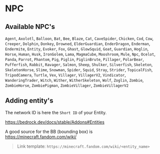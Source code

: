 # NPC

## Available NPC's

`Agent`, `Axolotl`, `Balloon`, `Bat`, `Bee`, `Blaze`, `Cat`, `CaveSpider`, `Chicken`, `Cod`, `Cow`, `Creeper`, `Dolphin`, `Donkey`, `Drowned`, `ElderGuardian`, `EnderDragon`, `Enderman`, `Endermite`, `Entity`, `Evoker`, `Fox`, `Ghast`, `GlowSquid`, `Goat`, `Guardian`, `Hoglin`, `Horse`, `Human`, `Husk`, `IronGolem`, `Lama`, `MagmaCube`, `Mooshroom`, `Mule`, `Npc`, `Ocelot`, `Panda`, `Parrot`, `Phantom`, `Pig`, `Piglin`, `PiglinBrute`, `Pillager`, `PolarBear`, `Pufferfish`, `Rabbit`, `Ravager`, `Salmon`, `Sheep`, `Shulker`, `Silverfish`, `Skeleton`, `SkeletonHorse`, `Slime`, `Snowman`, `Spider`, `Squid`, `Stray`, `Strider`, `TopicalFish`, `TripodCamera`, `Turtle`, `Vex`, `Villager`, `VillagerV2`, `Vindicator`, `WanderingTrader`, `Witch`, `Wither`, `WitherSkeleton`, `Wolf`, `Zoglin`, `Zombie`, `ZombieHorse`, `ZombiePigman`, `ZombieVillager`, `ZombieVillagerV2`

## Adding entity's

The network ID is here the `Short ID` of your Entity.

https://bedrock.dev/docs/stable/Addons#Entities

A good source for the BB (bounding box) is https://minecraft.fandom.com/wiki/

> Link template: `https://minecraft.fandom.com/wiki/<entity_name>`
